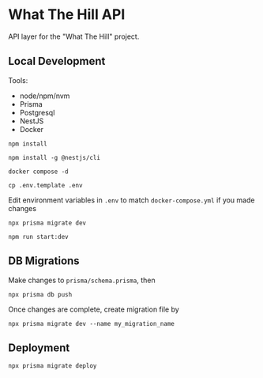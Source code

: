 # What The Hill API

API layer for the "What The Hill" project.

## Local Development

Tools:

- node/npm/nvm
- Prisma
- Postgresql
- NestJS
- Docker

`npm install`

`npm install -g @nestjs/cli`

`docker compose -d`

`cp .env.template .env`

Edit environment variables in `.env` to match `docker-compose.yml` if you made changes

`npx prisma migrate dev`

`npm run start:dev`

## DB Migrations

Make changes to `prisma/schema.prisma`, then

`npx prisma db push`

Once changes are complete, create migration file by

`npx prisma migrate dev --name my_migration_name`

## Deployment

`npx prisma migrate deploy`
